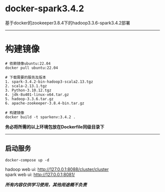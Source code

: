 # docker-spark3.4.2
基于docker的zookeeper3.8.4下的hadoop3.3.6-spark3.4.2部署

***

# 构建镜像

```
# 依赖镜像ubuntu:22.04
docker pull ubuntu:22.04

# 下载需要的服务及版本
1. spark-3.4.2-bin-hadoop3-scala2.13.tgz
2. scala-2.13.1.tgz
3. Python-3.10.12.tgz
4. jdk-8u401-linux-x64.tar.gz
5. hadoop-3.3.6.tar.gz
6. apache-zookeeper-3.8.4-bin.tar.gz

# 构建镜像
docker build -t sparkenv:3.4.2 .
```
**务必将所需的以上环境包放在Dockerfile同级目录下**

***
## 启动服务
`docker-compose up -d`

hadoop web ui: http://127.0.0.1:8088/cluster/cluster  
spark web ui: http://127.0.0.1:8081/

***所有内容仅供学习使用，其他用途概不负责***
